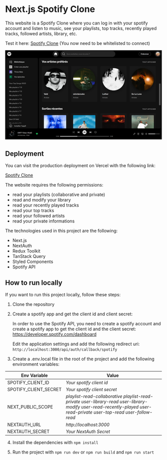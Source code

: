 # Next.js Spotify Clone

This website is a Spotify Clone where you can log in with your spotify account and listen to music, see your playlists, top tracks, recently played tracks, followed artists, library, etc.

Test it here: [Spotify Clone](https://spotify-clone-nextjs-elib27.vercel.app) (You now need to be whitelisted to connect)

![Spotify Clone](spotify_clone.png)

## Deployment

You can visit the production deployment on Vercel with the following link:

[Spotify Clone](https://spotify-clone-nextjs-elib27.vercel.app)

The website requires the following permissions:
- read your playlists (collaborative and private)
- read and modify your library
- read your recently played tracks
- read your top tracks
- read your followed artists
- read your private informations

The technologies used in this project are the following:
- Next.js
- NextAuth
- Redux Toolkit
- TanStack Query
- Styled Components
- Spotify API

## How to run locally

If you want to run this project locally, follow these steps:

1. Clone the repository

2. Create a spotify app and get the client id and client secret:

    In order to use the Spotify API, you need to create a spotify account and create a spotify app to get the client id and the client secret: https://developer.spotify.com/dashboard

    Edit the application settings and add the following redirect uri: `http://localhost:3000/api/auth/callback/spotify`

3. Create a .env.local file in the root of the project and add the following environment variables:

| Env Variable | Value |
|------------------|--------------|
| SPOTIFY_CLIENT_ID | *Your spotify client id* |
| SPOTIFY_CLIENT_SECRET | *Your spotify client secret* |
| NEXT_PUBLIC_SCOPE | *playlist-read-collaborative playlist-read-private user-library-read user-library-modify user-read-recently-played user-read-private user-top-read user-follow-read* |
| NEXTAUTH_URL | *http://localhost:3000* |
| NEXTAUTH_SECRET | *Your NextAuth Secret* |

4. Install the dependencies with `npm install`

5. Run the project with `npm run dev` or `npm run build` and `npm run start`
